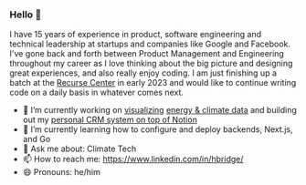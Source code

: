 ### Hello 👋
I have 15 years of experience in product, software engineering and technical leadership at startups and companies like Google and Facebook.  I've gone back and forth between Product Management and Engineering throughout my career as I love thinking about the big picture and designing great experiences, and also really enjoy coding.  I am just finishing up a batch at the [Recurse Center](https://www.recurse.com/) in early 2023 and would like to continue writing code on a daily basis in whatever comes next.

- 🔭 I’m currently working on [visualizing](https://github.com/hbridge/iOSEnergyViz) [energy & climate data](https://github.com/hbridge/egrid-server) and building out my [personal CRM system on top of Notion](https://github.com/hbridge/gcontact-notion-sync)
- 🌱 I’m currently learning how to configure and deploy backends, Next.js, and Go
- 💬 Ask me about: Climate Tech
- 📫 How to reach me: https://www.linkedin.com/in/hbridge/
- 😄 Pronouns: he/him
